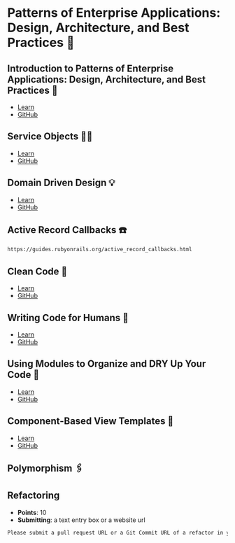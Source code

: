 # Patterns of Enterprise Applications: Design, Architecture, and Best Practices 📐
## Introduction to Patterns of Enterprise Applications: Design, Architecture, and Best Practices 📐
- [Learn](https://learn.firstdraft.com/lessons/350-patterns-of-enterprise-application-architecture-intro)
- [GitHub](https://github.com/DPI-WE/patterns-of-enterprise-application-architecture-intro)

## Service Objects 🚆✨
- [Learn](https://learn.firstdraft.com/lessons/392-service-objects)
- [GitHub](https://github.com/DPI-WE/service-objects)

## Domain Driven Design 💡
- [Learn](https://learn.firstdraft.com/lessons/394-domain-driven-design)
- [GitHub](https://github.com/DPI-WE/domain-driven-design)

<!-- TODO: add a better example -->
## Active Record Callbacks ☎️
```md
https://guides.rubyonrails.org/active_record_callbacks.html
```

## Clean Code 🛀
- [Learn](https://learn.firstdraft.com/lessons/391-clean-code)
- [GitHub](https://github.com/DPI-WE/clean-code)

## Writing Code for Humans 🚶
- [Learn](https://learn.firstdraft.com/lessons/395-writing-code-for-humans)
- [GitHub](https://github.com/DPI-WE/writing-code-for-humans)

## Using Modules to Organize and DRY Up Your Code 🧱
- [Learn](https://learn.firstdraft.com/lessons/403-rails-concerns)
- [GitHub](https://github.com/DPI-WE/rails-concerns)

## Component-Based View Templates 🧩
- [Learn](https://learn.firstdraft.com/lessons/404-component-based-view-templates)
- [GitHub](https://github.com/DPI-WE/component-based-view-templates)

<!-- TODO -->
## Polymorphism 🖇️

## Refactoring
- **Points**: 10
- **Submitting**: a text entry box or a website url
```md
Please submit a pull request URL or a Git Commit URL of a refactor in your project. Please include a brief description of the techniques that shaped your approach.
```
